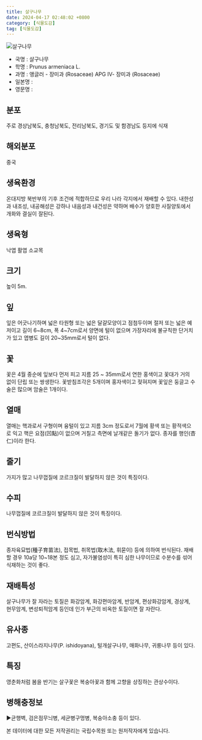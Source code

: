 ```yaml
---
title: 살구나무
date: 2024-04-17 02:48:02 +0800
category: [식물도감]
tag: [식물도감]
---
```




![살구나무](/fileUpload/plants/basic/Rosaceae/Prunus/16652/1_th2.JPG)
- 국명 : 살구나무
- 학명 : Prunus armeniaca L.
- 과명 : 앵글러 - 장미과 (Rosaceae) APG Ⅳ- 장미과 (Rosaceae)
- 일본명 : 
- 영문명 : 


## 분포
주로 경상남북도, 충청남북도, 전리남북도, 경기도 및 함경남도 등지에 식재
## 해외분포
중국
## 생육환경
온대지방 북반부의 기후 조건에 적합하므로 우리 나라 각지에서 재배할 수 있다. 내한성과 내조성, 내공해성은 강하나 내음성과 내건성은 약하며 배수가 양호한 사질양토에서 개화와 결실이 잘된다.
## 생육형
낙엽 활엽 소교목
## 크기
높이 5m.
## 잎
잎은 어긋나기하며 넓은 타원형 또는 넓은 달걀모양이고 점첨두이며 절저 또는 넓은 예저이고 길이 6~8cm, 폭 4~7cm로서 양면에 털이 없으며 가장자리에 불규칙한 단거치가 있고 엽병도 길이 20~35mm로서 털이 없다.
## 꽃
꽃은 4월 중순에 잎보다 먼저 피고 지름 25 ~ 35mm로서 연한 홍색이고 꽃대가 거의 없이 단립 또는 쌍생한다. 꽃받침조각은 5개이며 홍자색이고 젖혀지며 꽃잎은 둥글고 수술은 많으며 암술은 1개이다.
## 열매
열매는 핵과로서 구형이며 융털이 있고 지름 3cm 정도로서 7월에 황색 또는 황적색으로 익고 핵은 요점(凹點)이 없으며 거칠고 측면에 날개같은 돌기가 없다. 종자를 행인(杏仁)이라 한다.
## 줄기
가지가 많고 나무껍질에 코르크질이 발달하지 않은 것이 특징이다.
## 수피
나무껍질에 코르크질이 발달하지 않은 것이 특징이다.
## 번식방법
종자육묘법(種子育苗法), 접목법, 취목법(取木法, 휘묻이) 등에 의하여 번식된다. 재배할 경우 10a당 10~18본 정도 심고, 자가불염성이 특히 심한 나무이므로 수분수를 섞어 식재하는 것이 좋다.
## 재배특성
살구나무가 잘 자라는 토질은 화강암계, 화강편마암계, 반암계, 편상화강암계, 경상계, 현무암계, 변성퇴적암계 등인데 인가 부근의 비옥한 토질이면 잘 자란다.
## 유사종
고편도, 산이스라지나무(P. ishidoyana), 털개살구나무, 매화나무, 귀룽나무 등이 있다.
## 특징
영춘화처럼 봄을 반기는 살구꽃은 복숭아꽃과 함께 고향을 상징하는 관상수이다.
## 병해충정보
▶균행벽, 검은점무늬병, 세균병구멍병, 복숭아소충 등이 있다.






본 데이터에 대한 모든 저작권리는 국립수목원 또는 원저작자에게 있습니다.
